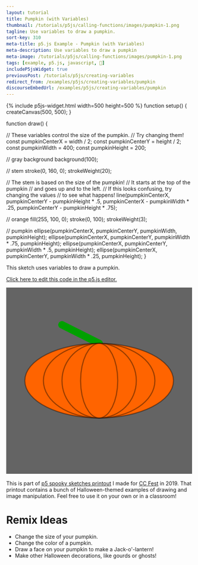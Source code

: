 ```yaml
---
layout: tutorial
title: Pumpkin (with Variables)
thumbnail: /tutorials/p5js/calling-functions/images/pumpkin-1.png
tagline: Use variables to draw a pumpkin.
sort-key: 310
meta-title: p5.js Example - Pumpkin (with Variables)
meta-description: Use variables to draw a pumpkin
meta-image: /tutorials/p5js/calling-functions/images/pumpkin-1.png
tags: [example, p5.js, javascript, 🎃]
includeP5jsWidget: true
previousPost: /tutorials/p5js/creating-variables
redirect_from: /examples/p5js/creating-variables/pumpkin
discourseEmbedUrl: /examples/p5js/creating-variables/pumpkin
---
```


{% include p5js-widget.html width=500 height=500 %}
function setup() {
  createCanvas(500, 500);
}

function draw() {

  // These variables control the size of the pumpkin.
  // Try changing them!
  const pumpkinCenterX = width / 2;
  const pumpkinCenterY = height / 2;
  const pumpkinWidth = 400;
  const pumpkinHeight = 200;

  // gray background
  background(100);

  // stem
  stroke(0, 160, 0);
  strokeWeight(20);

  // The stem is based on the size of the pumpkin!
  // It starts at the top of the pumpkin
  // and goes up and to the left.
  // If this looks confusing, try changing the values
  // to see what happens!
  line(pumpkinCenterX,
    pumpkinCenterY - pumpkinHeight * .5,
    pumpkinCenterX - pumpkinWidth * .25,
    pumpkinCenterY - pumpkinHeight * .75);

  // orange
  fill(255, 100, 0);
  stroke(0, 100);
  strokeWeight(3);

  // pumpkin
  ellipse(pumpkinCenterX, pumpkinCenterY, pumpkinWidth, pumpkinHeight);
  ellipse(pumpkinCenterX, pumpkinCenterY, pumpkinWidth * .75, pumpkinHeight);
  ellipse(pumpkinCenterX, pumpkinCenterY, pumpkinWidth * .5, pumpkinHeight);
  ellipse(pumpkinCenterX, pumpkinCenterY, pumpkinWidth * .25, pumpkinHeight);
}
</script>

This sketch uses variables to draw a pumpkin.

[Click here to edit this code in the p5.js editor.](https://editor.p5js.org/KevinWorkman/sketches/N5wr_ci9K)

![pumpkin](/tutorials/p5js/calling-functions/images/pumpkin-2.png)

This is part of [p5 spooky sketches printout](http://tinyurl.com/p5-spooky-sketches) I made for [CC Fest](http://ccfest.rocks/) in 2019. That printout contains a bunch of Halloween-themed examples of drawing and image manipulation. Feel free to use it on your own or in a classroom!

# Remix Ideas

- Change the size of your pumpkin.
- Change the color of a pumpkin.
- Draw a face on your pumpkin to make a Jack-o'-lantern!
- Make other Halloween decorations, like gourds or ghosts!
